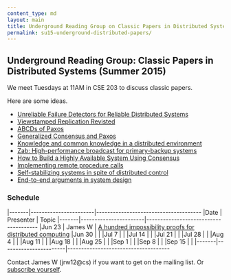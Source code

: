 ```yaml
---
content_type: md
layout: main
title: Underground Reading Group on Classic Papers in Distributed Systems
permalink: su15-underground-distributed-papers/
---
```


## Underground Reading Group: Classic Papers in Distributed Systems (Summer 2015)

We meet Tuesdays at 11AM in CSE 203 to discuss classic papers.

Here are some ideas.

* [Unreliable Failure Detectors for Reliable Distributed Systems](http://dl.acm.org/citation.cfm?id=226643.226647)
* [Viewstamped Replication Revisted](http://pmg.csail.mit.edu/papers/vr-revisited.pdf)
* [ABCDs of Paxos](http://dl.acm.org/citation.cfm?id=383969)
* [Generalized Consensus and Paxos](http://research.microsoft.com/pubs/64631/tr-2005-33.pdf)
* [Knowledge and common knowledge in a distributed environment](http://dl.acm.org/citation.cfm?doid=79147.79161)
* [Zab: High-performance broadcast for primary-backup systems](http://web.stanford.edu/class/cs347/reading/zab.pdf)
* [How to Build a Highly Available System Using Consensus](http://research.microsoft.com/en-us/um/people/blampson/58-Consensus/Acrobat.pdf)
* [Implementing remote procedure calls](http://www.cs.princeton.edu/courses/archive/fall03/cs518/papers/rpc.pdf)
* [Self-stabilizing systems in spite of distributed control](http://dl.acm.org/citation.cfm?doid=361179.361202)
* [End-to-end arguments in system design](http://dl.acm.org/citation.cfm?id=357402)

### Schedule

|-------|-----------------------|--------------------------------------
|Date   | Presenter             | Topic
|-------|-----------------------|--------------------------------------
|Jun 23 | James W               | [A hundred impossibility proofs for distributed computing](http://groups.csail.mit.edu/tds/papers/Lynch/MIT-LCS-TM-394.pdf)
|Jun 30 |                       |
|Jul  7 |                       |
|Jul 14 |                       |
|Jul 21 |                       |
|Jul 28 |                       |
|Aug  4 |                       |
|Aug 11 |                       |
|Aug 18 |                       |
|Aug 25 |                       |
|Sep  1 |                       |
|Sep  8 |                       |
|Sep 15 |                       |
|-------|-----------------------|-------------------------------------


Contact James W (jrw12@cs) if you want to get on the mailing list. Or [subscribe yourself](https://mailman.cs.washington.edu/mailman/listinfo/distributed-underground).
